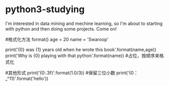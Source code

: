 # python3-studying
I'm interested in data mining and mechine learning, so I'm about to starting with python and then doing some projects. Come on!

#格式化方法   format()
age = 20
name = 'Swaroop'

print('{0} was {1} years old when he wrote this book'.format(name,age))
print('Why is {0} playing with that python'.format(name))      #占位，按顺序来格式化


#其他形式
print('{0:.3f}'.format(1.0/3))    #保留三位小数
print('{0：_^11}'.format('hello'))
